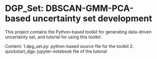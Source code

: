 # DGP_Set: DBSCAN-GMM-PCA-based uncertainty set development
This project contains the Python-based toolkit for generating data-driven uncertainty set, and tutorial for using this toolkit.

Content:
1.dpg_set.py: python-based source file for the toolkit
2. quickstart_dgp: jupyter-notebook file of the tutorial



